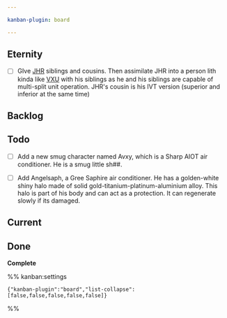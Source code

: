 ```yaml
---

kanban-plugin: board

---
```


## Eternity

- [ ] GIve [JHR](JHR.md) siblings and cousins. Then assimilate JHR into a person lith kinda like [VXU](VXU.md) with his siblings as he and his siblings are capable of multi-split unit operation.
	JHR's cousin is his IVT version (superior and inferior at the same time)


## Backlog



## Todo

- [ ] Add a new smug character named Avxy, which is a Sharp AIOT air conditioner. He is a smug little sh##.
- [ ] Add Angelsaph, a Gree Saphire air conditioner. He has a golden-white shiny halo made of solid gold-titanium-platinum-aluminium alloy. This halo is part of his body and can act as a protection. It can regenerate slowly if its damaged.


## Current



## Done

**Complete**




%% kanban:settings
```
{"kanban-plugin":"board","list-collapse":[false,false,false,false,false]}
```
%%